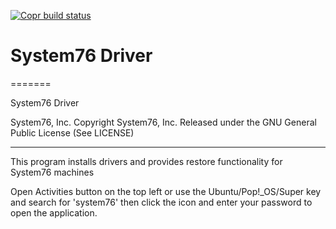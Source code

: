 [![Copr build status](https://copr.fedorainfracloud.org/coprs/szydell/system76/package/system76-driver/status_image/last_build.png)](https://copr.fedorainfracloud.org/coprs/szydell/system76/package/system76-driver/)

# System76 Driver
=======


System76 Driver

System76, Inc.
Copyright System76, Inc.
Released under the GNU General Public License (See LICENSE)

-------------------------------------------------------------

This program installs drivers and provides restore functionality for System76 machines

Open Activities button on the top left or use the Ubuntu/Pop!_OS/Super key and search for 'system76' then click the icon and enter your password to open the application.
